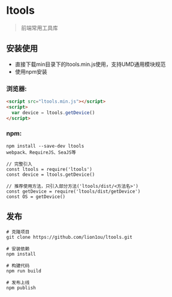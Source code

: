 # ltools

>前端常用工具库

## 安装使用

* 直接下载min目录下的ltools.min.js使用，支持UMD通用模块规范
* 使用npm安装

### 浏览器:

```html
<script src="ltools.min.js"></script>
<script>
  var device = ltools.getDevice()
</script>
```

### npm:

```
npm install --save-dev ltools
webpack、RequireJS、SeaJS等

// 完整引入
const ltools = require('ltools')
const device = ltools.getDevice()

// 推荐使用方法，只引入部分方法('ltools/dist/<方法名>')
const getDevice = require('ltools/dist/getDevice')
const OS = getDevice()

```

## 发布

```
# 克隆项目
git clone https://github.com/lion1ou/ltools.git

# 安装依赖
npm install

# 构建代码
npm run build 

# 发布上线
npm publish

```
